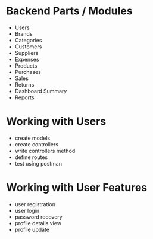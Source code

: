 # Backend Parts / Modules
- Users
- Brands
- Categories
- Customers
- Suppliers
- Expenses
- Products
- Purchases
- Sales
- Returns
- Dashboard Summary
- Reports

# Working with Users
- create models
- create controllers
- write controllers method
- define routes
- test using postman

# Working with User Features
- user registration
- user login
- password recovery
- profile details view
- profile update